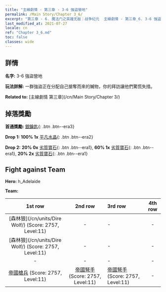 ```yaml
---
title: "主線劇情 - 第三章 - 3-6 強盜營地"
permalink: /Main Story/Chapter 3_6/
excerpt: "第三章 - 6. 魔法门之英雄无敌：战争纪元  主線劇情 - 第三章_6. 3-6 強盜營地"
last_modified_at: 2021-07-27
locale: cn
ref: "Chapter 3_6.md"
toc: false
classes: wide
---
```


## 詳情

 **名字:** 3-6 強盜營地

 **玩法詳解:** 一群強盜正在分配自己搶奪而來的贓物，你的拜訪讓他們驚慌失措。

 **Related to:** [主線劇情 第三章](/cn/Main Story/Chapter 3/)

## 掉落獎勵

 **首通獎勵:** [銀鑰匙](/cn/Items/con_693/){: .btn .btn--era3}

 **Drop 1:** **100% 1x** [平凡水晶](/cn/Items/mat_11/){: .btn .btn--era2}

 **Drop 2:** **20% 0x** [劣質寶石](/cn/Items/mat_4/){: .btn .btn--era1}, **60% 1x** [劣質寶石](/cn/Items/mat_4/){: .btn .btn--era1}, **20% 2x** [劣質寶石](/cn/Items/mat_4/){: .btn .btn--era1}


## Fight against Team
 **Hero:** h_Adelaide

 **Team:**


  | 1st row | 2nd row | 3rd row | 4th row |
  |:----:|:----:|:----|:----:|
  | [森林狼](/cn/units/Dire Wolf/) (Score: 2757, Level:11)  | - | - | - |
  | [森林狼](/cn/units/Dire Wolf/) (Score: 2757, Level:11)  | - | - | - |
  | - | - | - | - |
  | [帝國槍兵](/cn/units/Pikeman/) (Score: 2757, Level:11)  | [帝國弩手](/cn/units/Marksman/) (Score: 2757, Level:11)  | [帝國弩手](/cn/units/Marksman/) (Score: 2757, Level:11)  | - |


